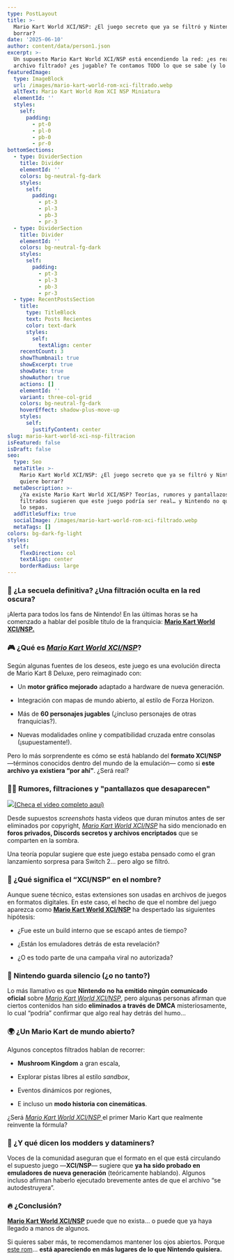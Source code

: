 ```yaml
---
type: PostLayout
title: >-
  Mario Kart World XCI/NSP: ¿El juego secreto que ya se filtró y Nintendo quiere
  borrar?
date: '2025-06-10'
author: content/data/person1.json
excerpt: >-
  Un supuesto Mario Kart World XCI/NSP está encendiendo la red: ¿es real? ¿es un
  archivo filtrado? ¿es jugable? Te contamos TODO lo que se sabe (y lo que no).
featuredImage:
  type: ImageBlock
  url: /images/mario-kart-world-rom-xci-filtrado.webp
  altText: Mario Kart World Rom XCI NSP Miniatura
  elementId: ''
  styles:
    self:
      padding:
        - pt-0
        - pl-0
        - pb-0
        - pr-0
bottomSections:
  - type: DividerSection
    title: Divider
    elementId: ''
    colors: bg-neutral-fg-dark
    styles:
      self:
        padding:
          - pt-3
          - pl-3
          - pb-3
          - pr-3
  - type: DividerSection
    title: Divider
    elementId: ''
    colors: bg-neutral-fg-dark
    styles:
      self:
        padding:
          - pt-3
          - pl-3
          - pb-3
          - pr-3
  - type: RecentPostsSection
    title:
      type: TitleBlock
      text: Posts Recientes
      color: text-dark
      styles:
        self:
          textAlign: center
    recentCount: 3
    showThumbnail: true
    showExcerpt: true
    showDate: true
    showAuthor: true
    actions: []
    elementId: ''
    variant: three-col-grid
    colors: bg-neutral-fg-dark
    hoverEffect: shadow-plus-move-up
    styles:
      self:
        justifyContent: center
slug: mario-kart-world-xci-nsp-filtracion
isFeatured: false
isDraft: false
seo:
  type: Seo
  metaTitle: >-
    Mario Kart World XCI/NSP: ¿El juego secreto que ya se filtró y Nintendo
    quiere borrar?
  metaDescription: >-
    ¿Ya existe Mario Kart World XCI/NSP? Teorías, rumores y pantallazos
    filtrados sugieren que este juego podría ser real… y Nintendo no quiere que
    lo sepas.
  addTitleSuffix: true
  socialImage: /images/mario-kart-world-rom-xci-filtrado.webp
  metaTags: []
colors: bg-dark-fg-light
styles:
  self:
    flexDirection: col
    textAlign: center
    borderRadius: large
---
```

### 🚨 ¿La secuela definitiva? ¿Una filtración oculta en la red oscura?

¡Alerta para todos los fans de Nintendo! En las últimas horas se ha comenzado a hablar del posible título de la franquicia: [**Mario Kart World XCI/NSP.**](https://ouo.io/CNAtYL)



### 🎮 ¿Qué es [*Mario Kart World XCI/NSP*](https://ouo.io/CNAtYL)?

Según algunas fuentes de los deseos, este juego es una evolución directa de Mario Kart 8 Deluxe, pero reimaginado con:

*   Un **motor gráfico mejorado** adaptado a hardware de nueva generación.

*   Integración con mapas de mundo abierto, al estilo de Forza Horizon.

*   Más de **60 personajes jugables** (¿incluso personajes de otras franquicias?).

*   Nuevas modalidades online y compatibilidad cruzada entre consolas (¡supuestamente!).

Pero lo más sorprendente es cómo se está hablando del **formato XCI/NSP** —términos conocidos dentro del mundo de la emulación— como si **este archivo ya existiera “por ahí”**. ¿Será real?



### 🕵️‍♂️ Rumores, filtraciones y "pantallazos que desaparecen"

![](/images/mario-kart-world-xci.webp)[(Checa el video completo aquí)](https://ouo.io/a1Lim5)

Desde supuestos *screenshots* hasta videos que duran minutos antes de ser eliminados por copyright, [*Mario Kart World XCI/NSP*](https://ouo.io/CNAtYL) ha sido mencionado en **foros privados, Discords secretos y archivos encriptados** que se comparten en la sombra.

Una teoría popular sugiere que este juego estaba pensado como el gran lanzamiento sorpresa para Switch 2... pero algo se filtró.



### 🧩 ¿Qué significa el “XCI/NSP” en el nombre?

Aunque suene técnico, estas extensiones son usadas en archivos de juegos en formatos digitales. En este caso, el hecho de que el nombre del juego aparezca como [**Mario Kart World XCI/NSP**](https://ouo.io/CNAtYL) ha despertado las siguientes hipótesis:

*   ¿Fue este un build interno que se escapó antes de tiempo?

*   ¿Están los emuladores detrás de esta revelación?

*   ¿O es todo parte de una campaña viral no autorizada?



### 🔐 Nintendo guarda silencio (¿o no tanto?)

Lo más llamativo es que **Nintendo no ha emitido ningún comunicado oficial** sobre [*Mario Kart World XCI/NSP*](https://ouo.io/CNAtYL), pero algunas personas afirman que ciertos contenidos han sido **eliminados a través de DMCA** misteriosamente, lo cual “podría” confirmar que algo real hay detrás del humo...



### 🌍 ¿Un Mario Kart de mundo abierto?

Algunos conceptos filtrados hablan de recorrer:

*   **Mushroom Kingdom** a gran escala,

*   Explorar pistas libres al estilo *sandbox*,

*   Eventos dinámicos por regiones,

*   E incluso un **modo historia con cinemáticas**.

¿Será [*Mario Kart World XCI/NSP* ](https://ouo.io/CNAtYL)el primer Mario Kart que realmente reinvente la fórmula?



### 🧪 ¿Y qué dicen los modders y dataminers?

Voces de la comunidad aseguran que el formato en el que está circulando el supuesto juego —**XCI/NSP**— sugiere que **ya ha sido probado en emuladores de nueva generación** (teóricamente hablando). Algunos incluso afirman haberlo ejecutado brevemente antes de que el archivo “se autodestruyera”.



### 🔥 ¿Conclusión?

[**Mario Kart World XCI/NSP**](https://ouo.io/CNAtYL) puede que no exista... o puede que ya haya llegado a manos de algunos.

Si quieres saber más, te recomendamos mantener los ojos abiertos. Porque [este rom](https://ouo.io/CNAtYL)... **está apareciendo en más lugares de lo que Nintendo quisiera.**






